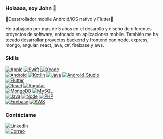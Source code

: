 ### Holaaaa, soy John 🦉

📱Desarrollador mobile Android/iOS nativo y Flutter📱

He trabajado por más de 5 años en el desarollo y diseño de diferentes proyectos de software, enfocado en aplicaciones mobile.
También me ha tocado desarrollar proyectos backend y frontend con node, express, mongo, angular, react, java, c#, firebase y aws.

### Skills

[![Apple](https://img.shields.io/badge/iOS-lightgrey?style=flat&logo=apple&logoColor=white&labelColor=101010)]()
[![Swift](https://img.shields.io/badge/Swift-lightgrey?style=flat&logo=swift&logoColor=white&labelColor=101010)]()
[![Xcode](https://img.shields.io/badge/Xcode-lightgrey?style=flat&logo=xcode&logoColor=white&labelColor=101010)]()
</br>
[![Android](https://img.shields.io/badge/Android-success?style=flat&logo=android&logoColor=white&labelColor=101010)]()
[![Kotlin](https://img.shields.io/badge/Kotlin-success?style=flate&logo=kotlin&logoColor=white&labelColor=101010)]()
[![Java](https://img.shields.io/badge/Java-success?style=flate&logo=java&logoColor=white&labelColor=101010)]()
[![Android_Studio](https://img.shields.io/badge/Android_Studio-success?style=flat&logo=android-studio&logoColor=white&labelColor=101010)]()
</br>
[![Flutter](https://img.shields.io/badge/Flutter-blue?style=flat&logo=flutter&logoColor=white&labelColor=101010)]()
</br>
[![React](https://img.shields.io/badge/React-orange?style=flat&logo=react&logoColor=white&labelColor=101010)]()
[![Angular](https://img.shields.io/badge/Angular-orange?style=flat&logo=angular&logoColor=white&labelColor=101010)]()
</br>
[![MongoDB](https://img.shields.io/badge/MongoDB-yellow?style=flat&logo=mongodb&logoColor=white&labelColor=101010)]()
[![MySQL](https://img.shields.io/badge/MySQL-yellow?style=flat&logo=mysql&logoColor=white&labelColor=101010)]()
</br>
[![Java](https://img.shields.io/badge/Java-red?style=flate&logo=java&logoColor=white&labelColor=101010)]()
[![Node](https://img.shields.io/badge/Node-red?style=flate&logo=node.js&logoColor=white&labelColor=101010)]()
[![PHP](https://img.shields.io/badge/PHP-red?style=flate&logo=php&logoColor=white&labelColor=101010)]()
</br>
[![Firebase](https://img.shields.io/badge/Firebase-white?style=flate&logo=firebase&logoColor=white&labelColor=101010)]()
[![AWS](https://img.shields.io/badge/AWS-white?style=flate&logo=amazon-aws&logoColor=white&labelColor=101010)]()

### Contáctame

[![LinkedIn](https://img.shields.io/badge/LinkedIn-John_Cristobal-brown?style=for-the-badge&logo=linkedin&logoColor=white&labelColor=101010)](https://www.linkedin.com/in/john-alexis-cristobal/)
</br>
[![Correo](https://img.shields.io/badge/Gmail-Correo_personal-brown?style=for-the-badge&logo=gmail&logoColor=white&labelColor=101010)](cristobaljohn00@gmail.com)
<!--
**johncristobal/johncristobal** is a ✨ _special_ ✨ repository because its `README.md` (this file) appears on your GitHub profile.

Here are some ideas to get you started:

- 🔭 I’m currently working on ...
- 🌱 I’m currently learning ...
- 👯 I’m looking to collaborate on ...
- 🤔 I’m looking for help with ...
- 💬 Ask me about ...
- 📫 How to reach me: ...
- 😄 Pronouns: ...
- ⚡ Fun fact: ...
-->
